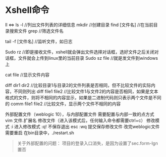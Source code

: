 # Xshell命令

ll <=> ls -l  //列出文件列表的详细信息 
mkdir  //创建目录
find [文件名]  //在当前目录搜索文件
grep  //筛选文件名

tail -f [文件名]  //监听文件，如日志

Sudo rz  //即是接收文件，xshell就会弹出文件选择对话框，选好文件之后关闭对话框，文件就会上传到linux里的当前目录 
Sudo sz file //就是发文件到windows上

cat file  //显示文件内容

diff dir1 dir2   //比较目录1与目录2的文件列表是否相同，但不比较文件的实际内容，不同则列出
diff file1 file2   //比较文件1与文件2的内容是否相同，如果是文本格式的文件，则将不相同的内容显示，如果是二进制代码则只表示两个文件是不同的
comm file1 file2  //比较文件，显示两个文件不相同的内容

外部配置文件（weblogic 10），与内部配置文件
需要配置与内部一致的点方式
vim 文件.扩展名  修改文件（进入该模式后，任何输入命令都需要ctrl+c）
修改模式 :i 进入修改模式
:q! 不保存退出
esc :wq  提交保存修改文件
改完weblogic文件需要重启
在bin目录中，./restart.sh

> 关于外部配置的问题：
项目的登录入口消失，是因为设置了sec.form-lgn置否
